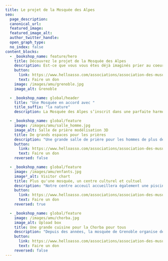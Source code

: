 ```yaml
---
title: Le projet de la Mosquée des Alpes
seo:
  page_description:
  canonical_url:
  featured_image:
  featured_image_alt:
  author_twitter_handle:
  open_graph_type:
  no_index: false
content_blocks:
  - _bookshop_name: feature/hero
    title: Découvrez le projet de la Mosquée des Alpes
    description: Est-ce que vous vous êtes déjà imaginés prier au coeur des montagnes ? Quelle chance unique de pouvoir contempler la création de notre Seigneur !
    button:
      link: https://www.helloasso.com/associations/association-des-musulmans-unis/collectes/centre-culturel-et-cultuel-mosquee-de-teisseire?_gl=1%2a15105gs%2a_ga%2aMTE4MjIwMjkyNy4xNjgxMzE3MzYy%2a_ga_TKC826G3G2%2aMTY4MTY0Nzk4Ny41LjEuMTY4MTY0ODQ4OC4wLjAuMA..#tickets
      text: Faire un don
    image: /images/amu/grenoble.jpg
    image_alt: Grenoble

  - _bookshop_name: global/header
    title: "Une Mosquée en accord avec "
    title_suffix: "la nature"
    description: La Mosquée des Alpes s’inscrit dans une parfaite harmonie avec l'environnement qui l’entoure. Elle comprendra plusieurs dizaines d'arbres, un grand jardin diversifié, une source d’énérgie tirée de panneaux solaires, et également une bande végétalisée sur le toit qui donnera un rendu totalement unique à cette mosquée 

  - _bookshop_name: global/feature
    image: /images/amu/salle_homme.jpg
    image_alt: Salle de prière modélisation 3D
    title: De grands espaces pour les prières
    description: "Une grande salle de prière pour les hommes de plus de 350m2 et une autre pour les femmes de plus de 250m2 pour accueillir jusqu'à 1300 personnes."
    button:
      link: https://www.helloasso.com/associations/association-des-musulmans-unis/collectes/centre-culturel-et-cultuel-mosquee-de-teisseire?_gl=1%2a15105gs%2a_ga%2aMTE4MjIwMjkyNy4xNjgxMzE3MzYy%2a_ga_TKC826G3G2%2aMTY4MTY0Nzk4Ny41LjEuMTY4MTY0ODQ4OC4wLjAuMA..#tickets
      text: Faire un don
    reversed: false

  - _bookshop_name: global/feature
    image: /images/amu/enfants.jpg
    image²_alt: Visitor chart
    title: Plus qu'une mosquée, un centre culturel et cultuel
    description: "Notre centre acceuil accueillera également une piscine pour les soeurs, un institut d'études islamiques, un centre pour la jeunesse ou encore un service de pompes funèbres."
    button:
      link: https://www.helloasso.com/associations/association-des-musulmans-unis/collectes/centre-culturel-et-cultuel-mosquee-de-teisseire?_gl=1%2a15105gs%2a_ga%2aMTE4MjIwMjkyNy4xNjgxMzE3MzYy%2a_ga_TKC826G3G2%2aMTY4MTY0Nzk4Ny41LjEuMTY4MTY0ODQ4OC4wLjAuMA..#tickets
      text: Faire un don
    reversed: true

  - _bookshop_name: global/feature
    image: /images/amu/chorba.jpg
    image_alt: Upload box
    title: Une grande cuisine pour la Chorba pour tous
    description: "Depuis des années, la mosquée de Grenoble organise des chorbas pour les personnes démunies. Avec la Mosquée des Alpes, nous pourrons accueillir plus de monde et ainsi continuer à faire de la solidarité un de nos principaux objectifs."
    button:
      link: https://www.helloasso.com/associations/association-des-musulmans-unis/collectes/centre-culturel-et-cultuel-mosquee-de-teisseire?_gl=1%2a15105gs%2a_ga%2aMTE4MjIwMjkyNy4xNjgxMzE3MzYy%2a_ga_TKC826G3G2%2aMTY4MTY0Nzk4Ny41LjEuMTY4MTY0ODQ4OC4wLjAuMA..#tickets
      text: Faire un don
    reversed: false
---
```

